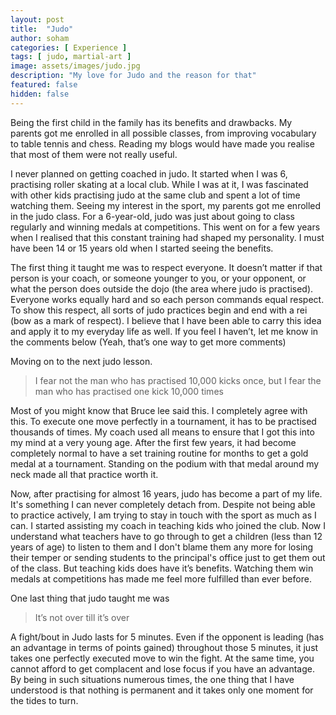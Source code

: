 ```yaml
---
layout: post
title:  "Judo"
author: soham
categories: [ Experience ]
tags: [ judo, martial-art ]
image: assets/images/judo.jpg
description: "My love for Judo and the reason for that"
featured: false
hidden: false
---
```


Being the first child in the family has its benefits and drawbacks. My parents got me enrolled in all possible classes, from improving vocabulary to table tennis and chess. Reading my blogs would have made you realise that most of them were not really useful.

I never planned on getting coached in judo. It started when I was 6, practising roller skating at a local club. While I was at it, I was fascinated with other kids practising judo at the same club and spent a lot of time watching them. Seeing my interest in the sport, my parents got me enrolled in the judo class. For a 6-year-old, judo was just about going to class regularly and winning medals at competitions. This went on for a few years when I realised that this constant training had shaped my personality. I must have been 14 or 15 years old when I started seeing the benefits.

The first thing it taught me was to respect everyone. It doesn’t matter if that person is your coach, or someone younger to you, or your opponent, or what the person does outside the dojo (the area where judo is practised). Everyone works equally hard and so each person commands equal respect. To show this respect, all sorts of judo practices begin and end with a rei (bow as a mark of respect). I believe that I have been able to carry this idea and apply it to my everyday life as well. If you feel I haven’t, let me know in the comments below (Yeah, that’s one way to get more comments)

Moving on to the next judo lesson.

> I fear not the man who has practised 10,000 kicks once, but I fear
> the man who has practised one kick 10,000 times

Most of you might know that Bruce lee said this. I completely agree with this. To execute one move perfectly in a tournament, it has to be practised thousands of times. My coach used all means to ensure that I got this into my mind at a very young age. After the first few years, it had become completely normal to have a set training routine for months to get a gold medal at a tournament. Standing on the podium with that medal around my neck made all that practice worth it.

Now, after practising for almost 16 years, judo has become a part of my life. It's something I can never completely detach from. Despite not being able to practice actively, I am trying to stay in touch with the sport as much as I can. I started assisting my coach in teaching kids who joined the club. Now I understand what teachers have to go through to get a children (less than 12 years of age) to listen to them and I don't blame them any more for losing their temper or sending students to the principal's office just to get them out of the class. But teaching kids does have it’s benefits. Watching them win medals at competitions has made me feel more fulfilled than ever before.

One last thing that judo taught me was

> It’s not over till it’s over

A fight/bout in Judo lasts for 5 minutes. Even if the opponent is leading (has an advantage in terms of points gained) throughout those 5 minutes, it just takes one perfectly executed move to win the fight. At the same time, you cannot afford to get complacent and lose focus if you have an advantage. By being in such situations numerous times, the one thing that I have understood is that nothing is permanent and it takes only one moment for the tides to turn.
